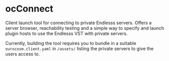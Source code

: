 # ocConnect

Client launch tool for connecting to private Endlesss servers. Offers a server browser, reachability testing and a simple way to specify and launch plugin hosts to use the Endlesss VST with private servers.

Currently, building the tool requires you to bundle in a suitable `ourocosm.client.yaml` in `/assets/` listing the private servers to give the users access to. 